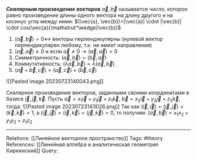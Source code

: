 ***Скалярным произведение векторов*** $\vec{a}, \vec{b}$ называется число, которое равно произведение длины одного вектора на длину другого и на косинус угла между ними: $(\vec{a}, \vec{b})=|\vec{a}| \cdot |\vec{b}| \cdot cos(\vec{a}{\mathstrut^\wedge}\vec{b})$
1. $(\vec{a}, \vec{b})=0 \leftrightarrow$ векторы перпендикулярны (нулевой вектор перпендикулярен любому, т.к. не имеет направления)
2. $(\vec{a}, \vec{a}) \ge 0$ и если $\vec{a} \neq 0 \to (\vec{a}, \vec{a}) > 0$
3. Симметричность: $(\vec{a}, \vec{b})=(\vec{b}, \vec{a})$
4. Коммутативность: $(\lambda \vec{a}, \vec{b})=\lambda (\vec{a}, \vec{b})$
5. $(\vec{a} + \vec{b}, \vec{c})=(\vec{a}, \vec{c}) + (\vec{b}, \vec{c})$

![[Pasted image 20230723140043.png]]

Скалярное произведение векторов, заданными своими координатами в базисе $\vec{i}, \vec{j}, \vec{k}$. Пусть $\vec{a}=x_1 \vec{i}+y_1 \vec{j} + z_1 \vec{k}$, $\vec{b}=x_2 \vec{i} + y_2 \vec{j} + z_2 \vec{k}$, тогда:
![[Pasted image 20230723143026.png]]
Так как $(\vec{i}, \vec{i})=(\vec{j}, \vec{j})=(\vec{k}, \vec{k})=1$, а $(\vec{i}, \vec{j})=(\vec{i}, \vec{k})=(\vec{j}, \vec{k})=0$, то получим:
$(\vec{a}, \vec{b})=x_1x_2+y_1y_2+z_1z_2$

___
Relations: [[Линейное векторное пространство]] 
Tags: #theory 
References: [[Линейная алгебра и аналитическая геометрия Киркинский]] 
Query: 